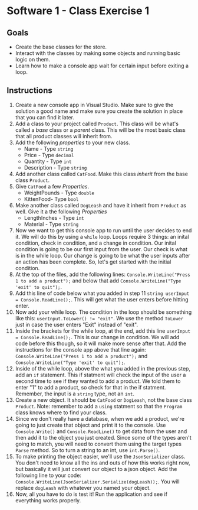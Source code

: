 # Software 1 - Class Exercise 1
## Goals
- Create the base classes for the store.
- Interact with the classes by making some objects and running basic logic on them.
- Learn how to make a console app wait for certain input before exiting a loop.

## Instructions
1. Create a new console app in Visual Studio.  Make sure to give the solution a good name and make sure you create the solution in place that you can find it later.
1. Add a class to your project called `Product`.  This class will be what's called a _base_ class or a _parent_ class.  This will be the most basic class that all product classes will inherit from.
1. Add the following _properties_ to your new class.
   - Name - Type `string`
   - Price - Type `decimal`
   - Quantity - Type `int`
   - Description - Type `string`
1. Add another class called `CatFood`.  Make this class _inherit_ from the base class `Product`.
1. Give `CatFood` a few _Properties_.
   - WeightPounds - Type `double`
   - KittenFood- Type `bool`
1. Make another class called `DogLeash` and have it inherit from `Product` as well. Give it a the following _Properties_ 
   - LengthInches - Type `int`
   - Material - Type `string`
1. Now we want to get this console app to run until the user decides to end it.  We will do this by using a `while` loop.  Loops require 3 things: an inital condition, check in condition, and a change in condition.  Our inital condition is going to be our first input from the user.  Our check is what is in the while loop.  Our change is going to be what the user inputs after an action has been complete.  So, let's get started with the initial condition.
1. At the top of the files, add the following lines: `Console.WriteLine("Press 1 to add a product");` and below that add `Console.WriteLine("Type 'exit' to quit");`.
1. Add this line of code below what you added in step 11 `string userInput = Console.ReadLine();`.  This will get what the user enters before hitting enter.
1. Now add your while loop.  The condition in the loop should be something like this: `userInput.ToLower() != "exit"`.  We use the method `ToLower` just in case the user enters "Exit" instead of "exit".
1. Inside the brackets for the while loop, at the end, add this line `userInput = Console.ReadLine();`. This is our change in condition.  We will add code before this though, so it will make more sense after that. Add the instructions for the console app above that line again: `Console.WriteLine("Press 1 to add a product");` and `Console.WriteLine("Type 'exit' to quit");`. 
1. Inside of the while loop, above the what you added in the previous step, add an `if` statement.  This if statment will check the input of the user a second time to see if they wanted to add a product. We told them to enter "1" to add a product, so check for that in the if statment.  Remember, the input is a `string` type, not an `int`.
1. Create a new object.  It should be `CatFood` or `DogLeash`, not the base class `Product`.  Note: remember to add a `using` statment so that the `Program` class knows where to find your class.
1. Since we don't really have a database, when we add a product, we're going to just create that object and print it to the console.  Use `Console.Write()` and `Console.ReadLine()` to get data from the user and then add it to the object you just created.  Since some of the types aren't going to match, you will need to convert them using the target types `Parse` method.  So to turn a string to an int, use `int.Parse()`.
1. To make printing the object easier, we'll use the `JsonSerializer` class.  You don't need to know all the ins and outs of how this works right now, but basically it will just convert our object to a json object.  Add the following line to your code: `Console.WriteLine(JsonSerializer.Serialize(dogLeash));`.  You will replace `dogLeash` with whatever you named your object.
1. Now, all you have to do is test it!  Run the application and see if everything works properly.
